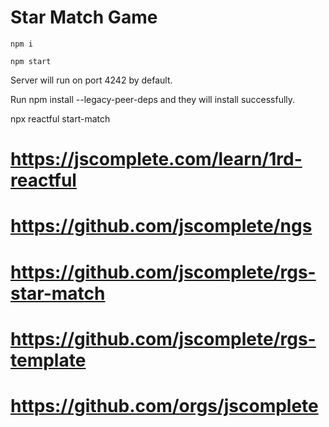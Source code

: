 # Star Match Game

```
npm i
```

```
npm start
```

Server will run on port 4242 by default.



Run npm install --legacy-peer-deps and they will install successfully.


npx reactful start-match

# https://jscomplete.com/learn/1rd-reactful

# https://github.com/jscomplete/ngs

# https://github.com/jscomplete/rgs-star-match

# https://github.com/jscomplete/rgs-template

# https://github.com/orgs/jscomplete
